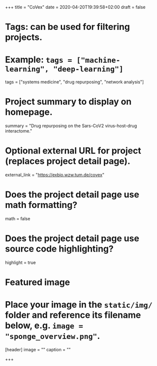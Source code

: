 +++
title = "CoVex"
date = 2020-04-20T19:39:58+02:00
draft = false

# Tags: can be used for filtering projects.
# Example: `tags = ["machine-learning", "deep-learning"]`
tags = ["systems medicine", "drug repurposing", "network analysis"]

# Project summary to display on homepage.
summary = "Drug repurposing on the Sars-CoV2 virus-host-drug interactome."

# Optional external URL for project (replaces project detail page).
external_link = "https://exbio.wzw.tum.de/covex"

# Does the project detail page use math formatting?
math = false

# Does the project detail page use source code highlighting?
highlight = true

# Featured image
# Place your image in the `static/img/` folder and reference its filename below, e.g. `image = "sponge_overview.png"`.
[header]
image = ""
caption = ""

+++
